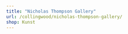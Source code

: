 ```yaml
---
title: "Nicholas Thompson Gallery"
url: /collingwood/nicholas-thompson-gallery/
shop: Kunst
---
```

